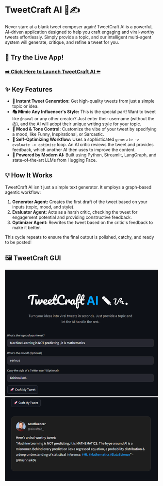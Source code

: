 # TweetCraft AI 🤖✍️

Never stare at a blank tweet composer again! TweetCraft AI is a powerful, AI-driven application designed to help you craft engaging and viral-worthy tweets effortlessly. Simply provide a topic, and our intelligent multi-agent system will generate, critique, and refine a tweet for you.

## 🚀 Try the Live App!

### [➡️ Click Here to Launch TweetCraft AI ⬅️](https://tweetcraftai.streamlit.app)

## ✨ Key Features

-   **📝 Instant Tweet Generation:** Get high-quality tweets from just a simple topic or idea.
-   **🎭 Mimic Any Influencer's Style:** This is the special part! Want to tweet like `@naval` or any other creator? Just enter their username (without the @), and the AI will adopt their unique writing style for your topic.
-   **🎨 Mood & Tone Control:** Customize the vibe of your tweet by specifying a mood, like Funny, Inspirational, or Sarcastic.
-   **🔄 Self-Optimizing Workflow:** Uses a sophisticated `generate -> evaluate -> optimize` loop. An AI critic reviews the tweet and provides feedback, which another AI then uses to improve the content.
-   **🚀 Powered by Modern AI:** Built using Python, Streamlit, LangGraph, and state-of-the-art LLMs from Hugging Face.

## 💡 How It Works

TweetCraft AI isn't just a simple text generator. It employs a graph-based agentic workflow:

1.  **Generator Agent:** Creates the first draft of the tweet based on your inputs (topic, mood, and style).
2.  **Evaluator Agent:** Acts as a harsh critic, checking the tweet for engagement potential and providing constructive feedback.
3.  **Optimizer Agent:** Rewrites the tweet based on the critic's feedback to make it better.

This cycle repeats to ensure the final output is polished, catchy, and ready to be posted!

## 🖼️ TweetCraft GUI
![TweetCraft GUI](image_1.png)
![TweetCraft GUI](image_2.png)
